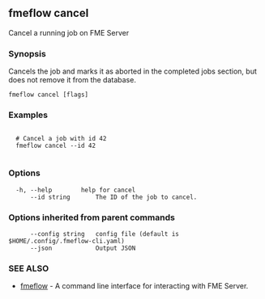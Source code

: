 ## fmeflow cancel

Cancel a running job on FME Server

### Synopsis

Cancels the job and marks it as aborted in the completed jobs section, but does not remove it from the database.

```
fmeflow cancel [flags]
```

### Examples

```

  # Cancel a job with id 42
  fmeflow cancel --id 42
	
```

### Options

```
  -h, --help        help for cancel
      --id string   	The ID of the job to cancel.
```

### Options inherited from parent commands

```
      --config string   config file (default is $HOME/.config/.fmeflow-cli.yaml)
      --json            Output JSON
```

### SEE ALSO

* [fmeflow](fmeflow.md)	 - A command line interface for interacting with FME Server.

